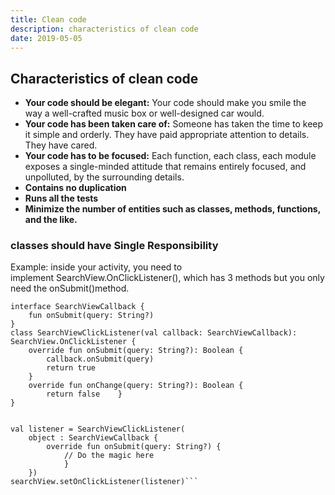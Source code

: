 ```yaml
---
title: Clean code
description: characteristics of clean code
date: 2019-05-05
---
```


## Characteristics of clean code

- **Your code should be elegant:** Your code should make you smile the way a well-crafted music box or well-designed car would.
- **Your code has been taken care of:** Someone has taken the time to keep it simple and orderly. They have paid appropriate attention to details. They have cared.
- **Your code has to be focused:** Each function, each class, each module exposes a single-minded attitude that remains entirely focused, and unpolluted, by the surrounding details.
- **Contains no duplication**
- **Runs all the tests**
- **Minimize the number of entities such as classes, methods, functions, and the like.**


### classes should have Single Responsibility
Example: inside your activity, you need to implement SearchView.OnClickListener(), which has 3 methods but you only need the onSubmit()method.


```
interface SearchViewCallback {
    fun onSubmit(query: String?)
}
class SearchViewClickListener(val callback: SearchViewCallback): SearchView.OnClickListener {
    override fun onSubmit(query: String?): Boolean {
        callback.onSubmit(query)
        return true
    }
    override fun onChange(query: String?): Boolean {
        return false    }
}


val listener = SearchViewClickListener(
    object : SearchViewCallback {
        override fun onSubmit(query: String?) {
            // Do the magic here
            }
    })
searchView.setOnClickListener(listener)```

